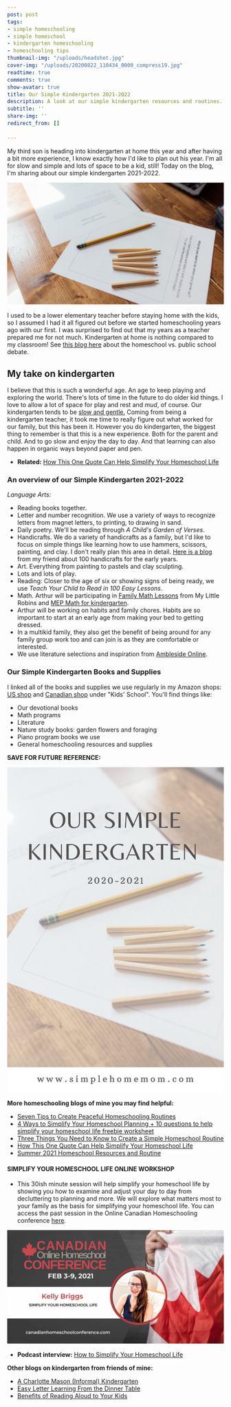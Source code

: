 ```yaml
---
post: post
tags:
- simple homeschooling
- simple homeschool
- kindergarten homeschooling
- homeschooling tips
thumbnail-img: "/uploads/headshot.jpg"
cover-img: "/uploads/20200822_110434_0000_compress19.jpg"
readtime: true
comments: true
show-avatar: true
title: Our Simple Kindergarten 2021-2022
description: A look at our simple kindergarten resources and routines.
subtitle: ''
share-img: ''
redirect_from: []

---
```

My third son is heading into kindergarten at home this year and after having a bit more experience, I know exactly how I'd like to plan out his year. I'm all for slow and simple and lots of space to be a kid, still! Today on the blog, I'm sharing about our simple kindergarten 2021-2022.

![A picture of pencils and paper on a table.](/uploads/simple-homeschooling-shm.jpg "Our Simple Kindergarten 2021-2022 SHM")

I used to be a lower elementary teacher before staying home with the kids, so I assumed I had it all figured out before we started homeschooling years ago with our first. I was surprised to find out that my years as a teacher prepared me for not much. Kindergarten at home is nothing compared to my classroom! See [this blog here](https://homeeducator.com/homeschool-vs-public-school/) about the homeschool vs. public school debate.

## My take on kindergarten

I believe that this is such a wonderful age. An age to keep playing and exploring the world. There's lots of time in the future to do older kid things. I love to allow a lot of space for play and rest and _mud_, of course. Our kindergarten tends to be [slow and gentle.](https://www.lifeabundantlyblog.com/lifeabundantlyblog/2019/11/2/relaxed-kindergarten-preschool-rhythm) Coming from being a kindergarten teacher, it took me time to really figure out what worked for our family, but this has been it. However you do kindergarten, the biggest thing to remember is that this is a new experience. Both for the parent and child. And to go slow and enjoy the day to day. And that learning can also happen in organic ways beyond paper and pen. 

* **Related:** [How This One Quote Can Help Simplify Your Homeschool Life](https://www.simplehomemom.com/how-this-one-quote-can-help-simplify-your-homeschool-life/)

### An overview of our Simple Kindergarten 2021-2022

_Language Arts:_

* Reading books together. 
* Letter and number recognition. We use a variety of ways to recognize letters from magnet letters, to printing, to drawing in sand.
* Daily poetry. We'll be reading through _A Child's Garden of Verses_.
* Handicrafts. We do a variety of handicrafts as a family, but I'd like to focus on simple things like learning how to use hammers, scissors, painting, and clay. I don't really plan this area in detail. [Here is a blog](https://mylittlerobins.com/2017/11/100-handicrafts/) from my friend about 100 handicrafts for the early years.
* Art. Everything from painting to pastels and clay sculpting.
* Lots and lots of play.
* Reading: Closer to the age of six or showing signs of being ready, we use _Teach Your Child to Read in 100 Easy Lessons_.
* Math. Arthur will be participating in [Family Math Lessons](https://my-little-robins-shop.myshopify.com/collections/math/products/family-time-math-digital-download) from My Little Robins and [MEP Math for kindergarten](https://www.cimt.org.uk/projects/mepres/primary/index.htm#reception).
* Arthur will be working on habits and family chores. Habits are so important to start at an early age from making your bed to getting dressed.
* In a multikid family, they also get the benefit of being around for any family group work too and can join is as they are comfortable or interested.
* We use literature selections and inspiration from [Ambleside Online](https://www.amblesideonline.org/ao-y0).

### Our Simple Kindergarten Books and Supplies

I linked all of the books and supplies we use regularly in my Amazon shops: [US shop]() and [Canadian shop](www.amazon.ca/shop/simplehomemom) under "Kids' School". You'll find things like:

* Our devotional books
* Math programs
* Literature
* Nature study books: garden flowers and foraging
* Piano program books we use
* General homeschooling resources and supplies

**SAVE FOR FUTURE REFERENCE:**

![Blog image.](/uploads/2-1.jpg "Our Simple Kindergarten 2020-2021 SHM")

**More homeschooling blogs of mine you may find helpful:**

* [Seven Tips to Create Peaceful Homeschooling Routines](https://www.simplehomemom.com/seven-tips-to-create-peaceful-homeschooling-routines/)
* [4 Ways to Simplify Your Homeschool Planning + 10 questions to help simplify your homeschool life freebie worksheet](https://www.simplehomemom.com/4-ways-to-simplify-your-homeschool-planning/)
* [Three Things You Need to Know to Create a Simple Homeschool Routine](https://www.simplehomemom.com/three-things-you-need-to-know-to-create-a-simple-homeschool-routine/)
* [How This One Quote Can Help Simplify Your Homeschool Life](https://www.simplehomemom.com/how-this-one-quote-can-help-simplify-your-homeschool-life/)
* [Summer 2021 Homeschool Resources and Routine](https://www.simplehomemom.com/summer-2021-homeschool-resources-and-routine/)

#### SIMPLIFY YOUR HOMESCHOOL LIFE ONLINE WORKSHOP

* This 30ish minute session will help simplify your homeschool life by showing you how to examine and adjust your day to day from decluttering to planning and more. We will explore what matters most to your family as the basis for simplifying your homeschool life. You can access the past session in the Online Canadian Homeschooling conference [here](https://canadianhomeschoolconference.com/aff/42/).

![](/uploads/1610818702170_kellybriggs_compress48.jpg)

* **Podcast interview:** [How to Simplify Your Homeschool Life](https://capturingthecharmedlife.com/2021/03/15/how-to-simplify-your-homeschool-life/)

**Other blogs on kindergarten from friends of mine:**

* [A Charlotte Mason (Informal) Kindergarten](https://mylittlerobins.com/2019/09/a-charlotte-mason-informal-kindergarten/)
* [Easy Letter Learning From the Dinner Table](https://thebeckablog.com/easy-letter-learning-from-the-dinner-table/)
* [Benefits of Reading Aloud to Your Kids](https://www.inspirethemom.com/2018/10/29/reading-aloud/)